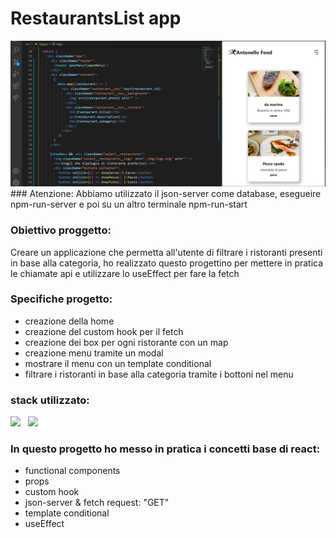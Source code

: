 # RestaurantsList app
<img src="https://github.com/SebastianHornoi/react-restaurantsList-app/blob/master/public/img/restaurants%20app.png"/>
### Atenzione: 
Abbiamo utilizzato il json-server come database, esegueire npm-run-server e poi su un altro terminale npm-run-start

### Obiettivo proggetto: 
Creare un applicazione che permetta all'utente di filtrare i ristoranti presenti in base alla categoria, ho realizzato questo progettino 
per mettere in pratica le chiamate api e utilizzare lo useEffect per fare la fetch

### Specifiche progetto: 
- creazione della home
- creazione del custom hook per il fetch
- creazione dei box per ogni ristorante con un map
- creazione menu tramite un modal
- mostrare il menu con un template conditional
- filtrare i ristoranti in base alla categoria tramite i bottoni nel menu

### stack utilizzato:
<p>
 <img src="https://www.vectorlogo.zone/logos/reactjs/reactjs-ar21.svg" height="50" /> &nbsp
 <img src="https://www.vectorlogo.zone/logos/visualstudio_code/visualstudio_code-icon.svg" height="50" />
</p>

### In questo progetto ho messo in pratica i concetti base di react:
 * functional components
 * props
 * custom hook
 * json-server & fetch request: "GET"
 * template conditional
 * useEffect
 
                

